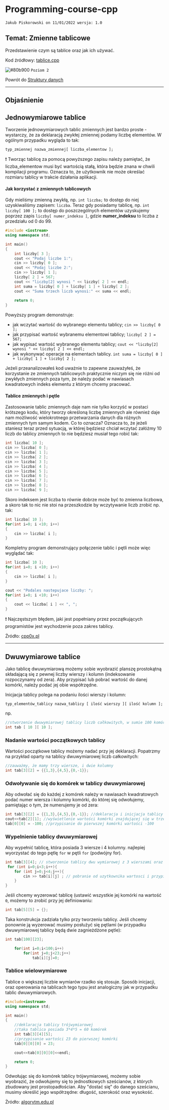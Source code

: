 # Programming-course-cpp

`Jakub Piskorowski on 11/01/2022 wersja: 1.0`

## Temat: Zmienne tablicowe

Przedstawienie czym są tablice oraz jak ich używać.

Kod źródłowy: [tablice.cpp](tablice.cpp)

![#80b900](https://via.placeholder.com/15/80b900/000000?text=+) `Poziom 2` 

Powrót do [Struktury danych](/1-programowanie-strukturalne/1-3-struktury-danych/README.md)

---

## Objaśnienie

## Jednowymiarowe tablice

Tworzenie jednowymiarowych tablic zmiennych jest bardzo proste - wystarczy, że za deklaracją zwykłej zmiennej podamy liczbę elementów. W ogólnym przypadku wygląda to tak:

```text
typ_zmiennej nazwa_zmiennej[ liczba_elementow ];
```

:exclamation: Tworząc tablicę za pomocą powyższego zapisu należy pamiętać, że liczba_elementow musi być wartością stałą, która będzie znana w chwili kompilacji programu. Oznacza to, że użytkownik nie może określać rozmiaru tablicy w trakcie działania aplikacji.

#### Jak korzystać z zmiennych tablicowych

Gdy mieliśmy zmienną zwykłą, np. ``int liczba;`` to dostęp do niej uzyskiwaliśmy zapisem: ``liczba``. Teraz gdy posiadamy tablicę, np. ``int liczby[ 100 ];`` to dostęp do poszczególnych elementów uzyskujemy poprzez zapis ``liczby[ numer_indeksu ]``, gdzie **numer_indeksu** to liczba z przedziału od 0 do 99.

```cpp
#include <iostream>
using namespace std;

int main()
{
    int liczby[ 3 ];
    cout << "Podaj liczbe 1:";
    cin >> liczby[ 0 ];
    cout << "Podaj liczbe 2:";
    cin >> liczby[ 1 ];
    liczby[ 2 ] = 567;
    cout << "liczby[2] wynosi " << liczby[ 2 ] << endl;
    int suma = liczby[ 0 ] + liczby[ 1 ] + liczby[ 2 ];
    cout << "Suma trzech liczb wynosi:" << suma << endl;
   
    return 0;
}
```

Powyższy program demonstruje:

- jak wczytać wartość do wybranego elementu tablicy; ``cin >> liczby[ 0 ];``
- jak przypisać wartość wybranemu elementowi tablicy; ``liczby[ 2 ] = 567;``
- jak wypisać wartość wybranego elementu tablicy; ``cout << "liczby[2] wynosi " << liczby[ 2 ] << endl;``
- jak wykonywać operacje na elementach tablicy. ``int suma = liczby[ 0 ] + liczby[ 1 ] + liczby[ 2 ];``

Jeżeli przeanalizowałeś kod uważnie to zapewne zauważyłeś, że korzystanie ze zmiennych tablicowych praktycznie niczym się nie różni od zwykłych zmiennych poza tym, że należy podać w nawiasach kwadratowych indeks elementu z którym chcemy pracować.

#### Tablice zmiennych i pętle

Zastosowanie tablic zmiennych daje nam nie tylko korzyść w postaci krótszego kodu, który tworzy określoną liczbę zmiennych ale również daje nam możliwość wielokrotnego przetwarzania danych dla różnych zmiennych tym samym kodem. Co to oznacza? Oznacza to, że jeżeli staniesz teraz przed sytuacją, w której będziesz chciał wczytać załóżmy 10 liczb do tablicy zmiennych to nie będziesz musiał tego robić tak:

```cpp
int liczba[ 10 ];
cin >> liczba[ 0 ];
cin >> liczba[ 1 ];
cin >> liczba[ 2 ];
cin >> liczba[ 3 ];
cin >> liczba[ 4 ];
cin >> liczba[ 5 ];
cin >> liczba[ 6 ];
cin >> liczba[ 7 ];
cin >> liczba[ 8 ];
cin >> liczba[ 9 ];
```

Skoro indeksem jest liczba to równie dobrze może być to zmienna liczbowa, a skoro tak to nic nie stoi na przeszkodzie by wczytywanie liczb zrobić np. tak:

```cpp
int liczba[ 10 ];
for(int i=0; i <10; i++)
{
    cin >> liczba[ i ];
}
```

Kompletny program demonstrujący połączenie tablic i pętli może więc wyglądać tak:

```cpp
int liczba[ 10 ];
for(int i=0; i <10; i++)
{
    cin >> liczba[ i ];
}

cout << "Podales nastepujace liczby: ";
for(int i=0; i <10; i++)
{
    cout << liczba[ i ] << ", ";
}
```

:exclamation: Najczęstszym błędem, jaki jest popełniany przez początkujących programistów jest wychodzenie poza zakres tablicy.

Źródło: [cpp0x.pl](https://cpp0x.pl/kursy/Kurs-C++/Poziom-2/Tablice-jednowymiarowe/292)

---

## Dwuwymiarowe tablice

Jako tablicę dwuwymiarową możemy sobie wyobrazić planszę prostokątną składającą się z pewnej liczby wierszy i kolumn (indeksowanie rozpoczynamy od zera). Aby przypisać lub pobrać wartość do danej komórki, należy podać jej obie współrzędne.

Inicjacja tablicy polega na podaniu ilości wierszy i kolumn:

```text
typ_elementów_tablicy nazwa_tablicy [ ilość wierszy ][ ilość kolumn ];
```

np.

```cpp
//stworzenie dwuwymiarowej tablicy liczb całkowitych, w sumie 100 komórek: 10x10.
int tab [ 10 ][ 10 ];
```

### Nadanie wartości początkowych tablicy

Wartości początkowe tablicy możemy nadać przy jej deklaracji. Popatrzmy na przykład oparty na tablicy dwuwymiarowej liczb całkowitych:

```cpp
//zauważmy, że mamy trzy wiersze, i dwie kolumny
int tab[3][2] = {{1,3},{4,5},{0,-1}};
```

### Odwoływanie się do komórek w tablicy dwuwymiarowej

Aby odwołać się do każdej z komórek należy w nawiasach kwadratowych podać numer wiersza i kolumny komórki, do której się odwołujemy, pamiętając o tym, że numerujemy je od zera:

```cpp
int tab[3][2] = {{1,3},{4,5},{0,-1}}; //deklaracja i inicjacja tablicy dwuwymiarowej
cout<<tab[2][1]; //wyświetlenie wartości komórki znajdującej się w trzecim wierszu i w drugiej kolumnie (-1)
tab[0][0] = -100; //przypisanie do pierwszej komórki wartości -100
```

### Wypelnienie tablicy dwuwymiarowej

Aby wypełnić tablicę, która posiada 3 wiersze i 4 kolumny. najlepiej wyorzystać do tego pętlę ``for`` w pętli ``for`` (podwójny for).

```cpp
int tab[3][4]; // stworzenie tablicy dwu wymiarowej z 3 wierszami oraz 4 kolumnami
 for (int i=0;i<3;i++){
    for (int j=0;j<4;j++){
        cin >> tab[i][j] ; // pobranie od uzytkownika wartosci i przypisanie do tablicy "worek" w danej kolumnie oraz wierszu 
    }
}
```

Jeśli chcemy wyzerować tablicę (ustawić wszystkie jej komórki na wartość ``0``, możemy to zrobić przy jej definiowaniu:

```cpp
int tab[5][5] = {};
```

Taka konstrukcja zadziała tylko przy tworzeniu tablicy. Jeśli chcemy ponownie ją wyzerować musimy posłużyć się pętlami (w przypadku dwuwymiarowej tablicy będą dwie zagnieżdżone pętle):

```cpp
int tab[100][23];

    for(int i=0;i<100;i++)
        for(int j=0;j<23;j++)
            tab[i][j]=0;
```

### Tablice wielowymiarowe

Tablice o większej liczbie wymiarów rzadko się stosuje. Sposób inicjacji, oraz operowania na tablicach tego typu jest analogiczny jak w przypadku tablic dwuwymiarowych.

```cpp
#include<iostream>
using namespace std;

int main()
{
    //deklaracja tablicy trójwymiarowej
    //taka tablica posiada 3*4*5 = 60 komórek
    int tab[3][4][5]; 
    //przypisanie wartości 23 do pierwszej komórki
    tab[0][0][0] = 23; 

    cout<<tab[0][0][0]<<endl;

    return 0;
}
```

Odwołując się do komórek tablicy trójwymiarowej, możemy sobie wyobrazić, że odwołujemy się to jednostkowych sześcianów, z których zbudowany jest prostopadłościan. Aby "dostać się" do danego sześcianu, musimy określić jego współrzędne: długość, szerokość oraz wysokość.

Żródło: [algorytm.edu.pl](http://www.algorytm.edu.pl/tablice-w-c/tablice-wielowymiarowe.html)